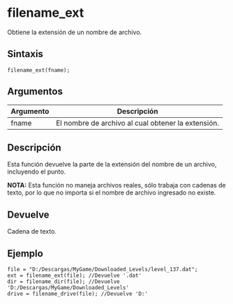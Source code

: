 # filename_ext

Obtiene la extensión de un nombre de archivo.

## Sintaxis

  
```gml  
filename_ext(fname);  
```  

## Argumentos

Argumento|Descripción|  
---|---|  
fname|El nombre de archivo al cual obtener la extensión.|  

## Descripción

Esta función devuelve la parte de la extensión del nombre de un archivo, incluyendo el punto.  
  
**NOTA:** Esta función no maneja archivos reales, sólo trabaja con cadenas de texto, por lo que no importa si el nombre de archivo ingresado no existe.

## Devuelve

Cadena de texto.

## Ejemplo

  
```gml  
file = "D:/Descargas/MyGame/Downloaded_Levels/level_137.dat";  
ext = filename_ext(file); //Devuelve '.dat'  
dir = filename_dir(file); //Devuelve 'D:/Descargas/MyGame/Downloaded_Levels'  
drive = filename_drive(file); //Devuelve 'D:'  
```